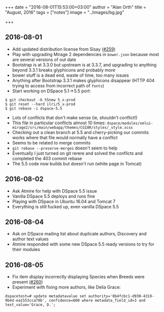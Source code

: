 +++
date = "2016-08-01T15:53:00+03:00"
author = "Alan Orth"
title = "August, 2016"
tags = ["notes"]
image = "../images/bg.jpg"

+++
## 2016-08-01

- Add updated distribution license from Sisay ([#259](https://github.com/ilri/DSpace/issues/259))
- Play with upgrading Mirage 2 dependencies in `bower.json` because most are several versions of out date
- Bootstrap is at 3.3.0 but upstream is at 3.3.7, and upgrading to anything beyond 3.3.1 breaks glyphicons and probably more
- bower stuff is a dead end, waste of time, too many issues
- Anything after Bootstrap 3.3.1 makes glyphicons disappear (HTTP 404 trying to access from incorrect path of `fonts`)
- Start working on DSpace 5.1 → 5.5 port:

```
$ git checkout -b 55new 5_x-prod
$ git reset --hard ilri/5_x-prod
$ git rebase -i dspace-5.5
```
- Lots of conflicts that don't make sense (ie, shouldn't conflict!)
- This file in particular conflicts almost 10 times: `dspace/modules/xmlui-mirage2/src/main/webapp/themes/CGIAR/styles/_style.scss`
- Checking out a clean branch at 5.5 and cherry-picking our commits works where that file would normally have a conflict
- Seems to be related to merge commits
- `git rebase --preserve-merges` doesn't seem to help
- Eventually I just turned on git rerere and solved the conflicts and completed the 403 commit rebase
- The 5.5 code now builds but doesn't run (white page in Tomcat)

## 2016-08-02

- Ask Atmire for help with DSpace 5.5 issue
- Vanilla DSpace 5.5 deploys and runs fine
- Playing with DSpace in Ubuntu 16.04 and Tomcat 7
- Everything is still fucked up, even vanilla DSpace 5.5

## 2016-08-04

- Ask on DSpace mailing list about duplicate authors, Discovery and author text values
- Atmire responded with some new DSpace 5.5 ready versions to try for their modules

## 2016-08-05

- Fix item display incorrectly displaying Species when Breeds were present ([#260](https://github.com/ilri/DSpace/pull/260))
- Experiment with fixing more authors, like Delia Grace:

```
dspacetest=# update metadatavalue set authority='0b4fcbc1-d930-4319-9b4d-ea1553cca70b', confidence=600 where metadata_field_id=3 and text_value='Grace, D.';
```
